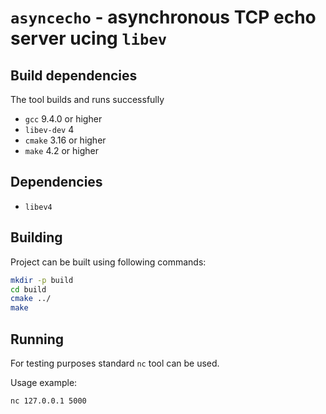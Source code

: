 # `asyncecho` - asynchronous TCP echo server ucing `libev`

## Build dependencies

The tool builds and runs successfully

- `gcc` 9.4.0 or higher
- `libev-dev` 4
- `cmake` 3.16 or higher
- `make` 4.2 or higher

## Dependencies

- `libev4`

## Building

Project can be built using following commands:

```sh
mkdir -p build
cd build
cmake ../
make
```

## Running

For testing purposes standard `nc` tool can be used.

Usage example:
```sh
nc 127.0.0.1 5000
```
